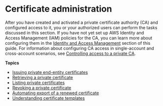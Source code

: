 # Certificate administration<a name="PcaUsing"></a>

After you have created and activated a private certificate authority \(CA\) and configured access to it, you or your authorized users can perform the tasks discussed in this section\. If you have not yet set up AWS Identity and Access Management \(IAM\) policies for the CA, you can learn more about configuring them in the [Identity and Access Management](https://docs.aws.amazon.com/privateca/latest/userguide/security-iam.html) section of this guide\. For information about configuring CA access in single\-account and cross\-account scenarios, see [Controlling access to a private CA](granting-ca-access.md)\.

**Topics**
+ [Issuing private end\-entity certificates](PcaIssueCert.md)
+ [Retrieving a private certificate](PcaGetCert.md)
+ [Listing private certificates](PcaListCerts.md)
+ [Revoking a private certificate](PcaRevokeCert.md)
+ [Automating export of a renewed certificate](auto-export.md)
+ [Understanding certificate templates](UsingTemplates.md)